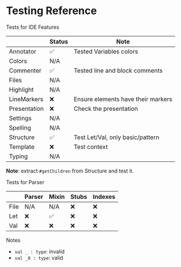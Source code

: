 # Testing Reference

Tests for IDE Features

|              | Status | Note                               |
|--------------|--------|------------------------------------|
| Annotator    | ✅      | Tested Variables colors            |
| Colors       | N/A    |                                    |
| Commenter    | ✅      | Tested line and block comments     |
| Files        | N/A    |                                    |
| Highlight    | N/A    |                                    |
| LineMarkers  | ❌      | Ensure elements have their markers |
| Presentation | ❌      | Check the presentation             |
| Settings     | N/A    |                                    |
| Spelling     | N/A    |                                    |
| Structure    | ✅      | Test Let/Val, only basic/pattern   |
| Template     | ❌      | Test context                       |
| Typing       | N/A    |                                    |

**Note**: extract `#getChildren` from Structure and test it.

Tests for Parser

|      | Parser | Mixin | Stubs | Indexes |
|------|--------|-------|-------|---------|
| File | N/A    | N/A   | ❌     | ❌       |
| Let  | ❌      | ✅     | ❌     | ❌       |
| Val  | ❌      | ❌     | ❌     | ❌       |

Notes

* `val _ : type`: invalid
* `val _0 : type`: valid